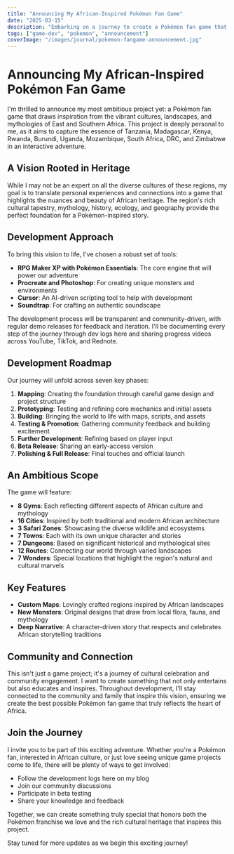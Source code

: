 ```yaml
---
title: "Announcing My African-Inspired Pokémon Fan Game"
date: "2025-03-15"
description: "Embarking on a journey to create a Pokémon fan game that celebrates the rich cultural heritage of East and Southern Africa."
tags: ["game-dev", "pokemon", "announcement"]
coverImage: "/images/journal/pokemon-fangame-announcement.jpg"
---
```


# Announcing My African-Inspired Pokémon Fan Game

I'm thrilled to announce my most ambitious project yet: a Pokémon fan game that draws inspiration from the vibrant cultures, landscapes, and mythologies of East and Southern Africa. This project is deeply personal to me, as it aims to capture the essence of Tanzania, Madagascar, Kenya, Rwanda, Burundi, Uganda, Mozambique, South Africa, DRC, and Zimbabwe in an interactive adventure.

## A Vision Rooted in Heritage

While I may not be an expert on all the diverse cultures of these regions, my goal is to translate personal experiences and connections into a game that highlights the nuances and beauty of African heritage. The region's rich cultural tapestry, mythology, history, ecology, and geography provide the perfect foundation for a Pokémon-inspired story.

## Development Approach

To bring this vision to life, I've chosen a robust set of tools:

- **RPG Maker XP with Pokémon Essentials**: The core engine that will power our adventure
- **Procreate and Photoshop**: For creating unique monsters and environments
- **Cursor**: An AI-driven scripting tool to help with development
- **Soundtrap**: For crafting an authentic soundscape

The development process will be transparent and community-driven, with regular demo releases for feedback and iteration. I'll be documenting every step of the journey through dev logs here and sharing progress videos across YouTube, TikTok, and Rednote.

## Development Roadmap

Our journey will unfold across seven key phases:

1. **Mapping**: Creating the foundation through careful game design and project structure
2. **Prototyping**: Testing and refining core mechanics and initial assets
3. **Building**: Bringing the world to life with maps, scripts, and assets
4. **Testing & Promotion**: Gathering community feedback and building excitement
5. **Further Development**: Refining based on player input
6. **Beta Release**: Sharing an early-access version
7. **Polishing & Full Release**: Final touches and official launch

## An Ambitious Scope

The game will feature:

- **8 Gyms**: Each reflecting different aspects of African culture and mythology
- **16 Cities**: Inspired by both traditional and modern African architecture
- **3 Safari Zones**: Showcasing the diverse wildlife and ecosystems
- **7 Towns**: Each with its own unique character and stories
- **7 Dungeons**: Based on significant historical and mythological sites
- **12 Routes**: Connecting our world through varied landscapes
- **7 Wonders**: Special locations that highlight the region's natural and cultural marvels

## Key Features

- **Custom Maps**: Lovingly crafted regions inspired by African landscapes
- **New Monsters**: Original designs that draw from local flora, fauna, and mythology
- **Deep Narrative**: A character-driven story that respects and celebrates African storytelling traditions

## Community and Connection

This isn't just a game project; it's a journey of cultural celebration and community engagement. I want to create something that not only entertains but also educates and inspires. Throughout development, I'll stay connected to the community and family that inspire this vision, ensuring we create the best possible Pokémon fan game that truly reflects the heart of Africa.

## Join the Journey

I invite you to be part of this exciting adventure. Whether you're a Pokémon fan, interested in African culture, or just love seeing unique game projects come to life, there will be plenty of ways to get involved:

- Follow the development logs here on my blog
- Join our community discussions
- Participate in beta testing
- Share your knowledge and feedback

Together, we can create something truly special that honors both the Pokémon franchise we love and the rich cultural heritage that inspires this project.

Stay tuned for more updates as we begin this exciting journey! 